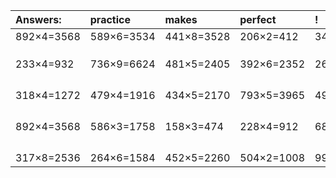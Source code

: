 | Answers: | practice | makes | perfect | ! |
| :--- | :--- | :--- | :--- | :--- |
| 892×4=3568 | 589×6=3534 | 441×8=3528 | 206×2=412 | 344×4=1376 | 
|   |   |   |   |   | 
|   |   |   |   |   | 
|   |   |   |   |   | 
| 233×4=932 | 736×9=6624 | 481×5=2405 | 392×6=2352 | 268×8=2144 | 
|   |   |   |   |   | 
|   |   |   |   |   | 
|   |   |   |   |   | 
|   |   |   |   |   | 
| 318×4=1272 | 479×4=1916 | 434×5=2170 | 793×5=3965 | 499×8=3992 | 
|   |   |   |   |   | 
|   |   |   |   |   | 
|   |   |   |   |   | 
|   |   |   |   |   | 
| 892×4=3568 | 586×3=1758 | 158×3=474 | 228×4=912 | 680×8=5440 | 
|   |   |   |   |   | 
|   |   |   |   |   | 
|   |   |   |   |   | 
|   |   |   |   |   | 
| 317×8=2536 | 264×6=1584 | 452×5=2260 | 504×2=1008 | 994×7=6958 | 
